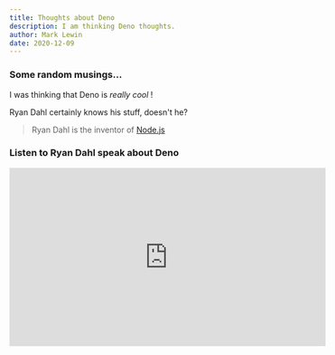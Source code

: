 ```yaml
---
title: Thoughts about Deno
description: I am thinking Deno thoughts.
author: Mark Lewin
date: 2020-12-09
---
```

### Some random musings...

I was thinking that Deno is *really cool* !

Ryan Dahl certainly knows his stuff, doesn't he?

> Ryan Dahl is the inventor of [Node.js](https://nodejs.org)

### Listen to Ryan Dahl speak about Deno

<iframe width="560" height="315" src="https://www.youtube.com/embed/M3BM9TB-8yA" frameborder="0" allow="accelerometer; autoplay; clipboard-write; encrypted-media; gyroscope; picture-in-picture" allowfullscreen></iframe>